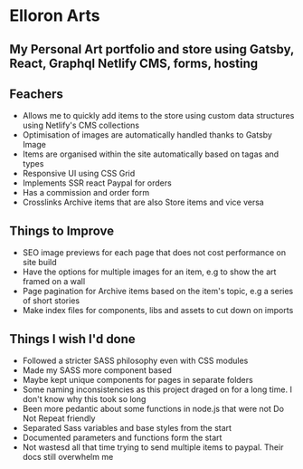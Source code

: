# Elloron Arts

## My Personal Art portfolio and store using Gatsby, React, Graphql Netlify CMS, forms, hosting

## Feachers

- Allows me to quickly add items to the store using custom data structures using Netlify's CMS collections
- Optimisation of images are automatically handled thanks to Gatsby Image
- Items are organised within the site automatically based on tagas and types
- Responsive UI using CSS Grid
- Implements SSR react Paypal for orders
- Has a commission and order form
- Crosslinks Archive items that are also Store items and vice versa

## Things to Improve

- SEO image previews for each page that does not cost performance on site build
- Have the options for multiple images for an item, e.g to show the art framed on a wall
- Page pagination for Archive items based on the item's topic, e.g a series of short stories
- Make index files for components, libs and assets to cut down on imports


## Things I wish I'd done

- Followed a stricter SASS philosophy even with CSS modules
- Made my SASS more component based
- Maybe kept unique components for pages in separate folders
- Some naming inconsistencies as this project draged on for a long time. I don't know why this took so long
- Been more pedantic about some functions in node.js that were not Do Not Repeat friendly
- Separated Sass variables and base styles from the start
- Documented parameters and functions form the start
- Not wastesd all that time trying to send multiple items to paypal. Their docs still overwhelm me